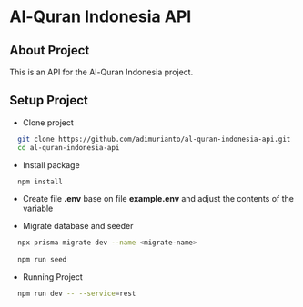# Al-Quran Indonesia API


## About Project
This is an API for the Al-Quran Indonesia project.


## Setup Project

- Clone project

```bash
  git clone https://github.com/adimurianto/al-quran-indonesia-api.git
  cd al-quran-indonesia-api
```

- Install package

```bash
  npm install
```

- Create file **.env** base on file **example.env** and adjust the contents of the variable
  

-  Migrate database and seeder

```bash
  npx prisma migrate dev --name <migrate-name>
  
  npm run seed
```


-  Running Project

```bash
  npm run dev -- --service=rest
```

